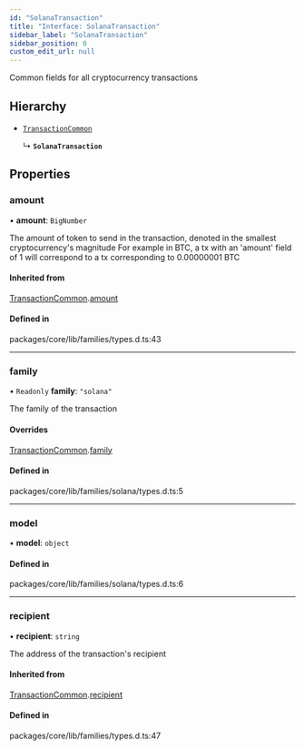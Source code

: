 ```yaml
---
id: "SolanaTransaction"
title: "Interface: SolanaTransaction"
sidebar_label: "SolanaTransaction"
sidebar_position: 0
custom_edit_url: null
---
```


Common fields for all cryptocurrency transactions

## Hierarchy

- [`TransactionCommon`](TransactionCommon.md)

  ↳ **`SolanaTransaction`**

## Properties

### amount

• **amount**: `BigNumber`

The amount of token to send in the transaction, denoted in the smallest cryptocurrency's magnitude
For example in BTC, a tx with an 'amount' field of 1 will correspond to a tx corresponding to 0.00000001 BTC

#### Inherited from

[TransactionCommon](TransactionCommon.md).[amount](TransactionCommon.md#amount)

#### Defined in

packages/core/lib/families/types.d.ts:43

___

### family

• `Readonly` **family**: ``"solana"``

The family of the transaction

#### Overrides

[TransactionCommon](TransactionCommon.md).[family](TransactionCommon.md#family)

#### Defined in

packages/core/lib/families/solana/types.d.ts:5

___

### model

• **model**: `object`

#### Defined in

packages/core/lib/families/solana/types.d.ts:6

___

### recipient

• **recipient**: `string`

The address of the transaction's recipient

#### Inherited from

[TransactionCommon](TransactionCommon.md).[recipient](TransactionCommon.md#recipient)

#### Defined in

packages/core/lib/families/types.d.ts:47
